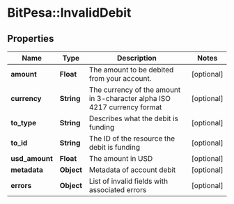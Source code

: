 # BitPesa::InvalidDebit

## Properties
Name | Type | Description | Notes
------------ | ------------- | ------------- | -------------
**amount** | **Float** | The amount to be debited from your account. | [optional] 
**currency** | **String** | The currency of the amount in 3-character alpha ISO 4217 currency format | [optional] 
**to_type** | **String** | Describes what the debit is funding | [optional] 
**to_id** | **String** | The ID of the resource the debit is funding | [optional] 
**usd_amount** | **Float** | The amount in USD | [optional] 
**metadata** | **Object** | Metadata of account debit | [optional] 
**errors** | **Object** | List of invalid fields with associated errors | [optional] 


